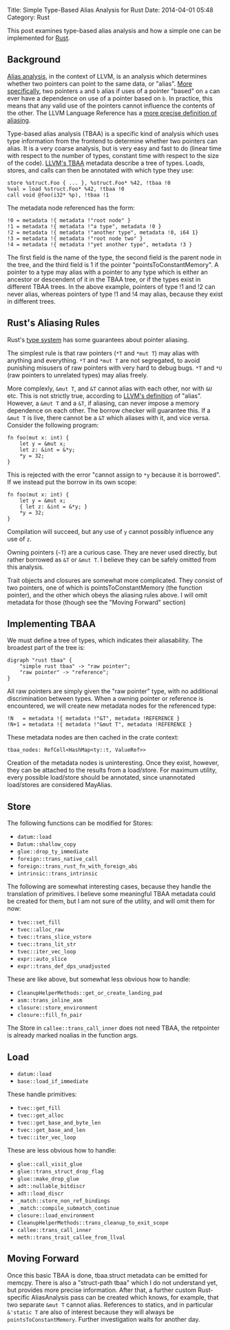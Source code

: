 Title: Simple Type-Based Alias Analysis for Rust
Date: 2014-04-01 05:48
Category: Rust

This post examines type-based alias analysis and how a simple one can be
implemented for [Rust](http://www.rust-lang.org/).

<!-- more -->

Background
----------

[Alias analysis][aa], in the context of LLVM, is an analysis which determines
whether two pointers can point to the same data, or "alias". [More
specifically][llaa], two pointers `a` and `b` alias if uses of a pointer
"based" on `a` can ever have a dependence on use of a pointer based on `b`. In
practice, this means that any valid use of the pointers cannot influence the
contents of the other. The LLVM Language Reference has a [more precise
definition of aliasing][alias].

Type-based alias analysis (TBAA) is a specific kind of analysis which uses type
information from the frontend to determine whether two pointers can alias. It
is a very coarse analysis, but is very easy and fast to do (linear time with
respect to the number of types, constant time with respect to the size of the
code). [LLVM's TBAA][tbaa] metadata describe a tree of types. Loads, stores,
and calls can then be annotated with which type they use:

    store %struct.Foo { ... }, %struct.Foo* %42, !tbaa !0
    %val = load %struct.Foo* %42, !tbaa !0
    call void @foo(i32* %p), !tbaa !1

The metadata node referenced has the form:


    !0 = metadata !{ metadata !"root node" }
    !1 = metadata !{ metadata !"a type", metadata !0 }
    !2 = metadata !{ metadata !"another type", metadata !0, i64 1}
    !3 = metadata !{ metadata !"root node two" }
    !4 = metadata !{ metadata !"yet another type", metadata !3 }


The first field is the name of the type, the second field is the parent node
in the tree, and the third field is 1 if the pointer "pointsToConstantMemory".
A pointer to a type may alias with a pointer to any type which is either an
ancestor or descendent of it in the TBAA tree, or if the types exist in
different TBAA trees. In the above example, pointers of type !1 and !2 can
never alias, whereas pointers of type !1 and !4 may alias, because they exist
in different trees.

Rust's Aliasing Rules
---------------------

Rust's [type
system](http://static.rust-lang.org/doc/master/rust.html#type-system) has some
guarantees about pointer aliasing.

The simplest rule is that raw pointers (`*T` and `*mut T`) may alias with
anything and everything. `*T` and `*mut T` are not segregated, to avoid
punishing misusers of raw pointers with very hard to debug bugs. `*T` and `*U`
(raw pointers to unrelated types) may alias freely.

More complexly, `&mut T`, and `&T` cannot alias with each other, nor with `&U`
etc. This is not strictly true, according to [LLVM's definition][alias] of
"alias". However, a `&mut T` and a `&T`, if aliasing, can never impose a
memory dependence on each other. The borrow checker will guarantee this. If a
`&mut T` is live, there cannot be a `&T` which aliases with it, and vice
versa. Consider the following program:

    fn foo(mut x: int) {
        let y = &mut x;
        let z: &int = &*y;
        *y = 32;
    }

This is rejected with the error "cannot assign to `*y` because it is
borrowed". If we instead put the borrow in its own scope:

    fn foo(mut x: int) {
        let y = &mut x;
        { let z: &int = &*y; }
        *y = 32;
    }

Compilation will succeed, but any use of `y` cannot possibly influence any use
of `z`.

Owning pointers (`~T`) are a curious case. They are never used directly, but
rather borrowed as `&T` or `&mut T`. I believe they can be safely omitted from
this analysis.

Trait objects and closures are somewhat more complicated. They consist of two
pointers, one of which is pointsToConstantMemory (the function pointer), and
the other which obeys the aliasing rules above. I will omit metadata for those
(though see the "Moving Forward" section)

Implementing TBAA
-----------------

We must define a tree of types, which indicates their aliasability. The
broadest part of the tree is:

    digraph "rust tbaa" {
        "simple rust tbaa" -> "raw pointer";
        "raw pointer" -> "reference";
    }

All raw pointers are simply given the "raw pointer" type, with no additional
discrimination between types. When a owning pointer or reference is
encountered, we will create new metadata nodes for the referenced type:

    !N   = metadata !{ metadata !"&T", metadata !REFERENCE }
    !N+1 = metadata !{ metadata !"&mut T", metadata !REFERENCE }

These metadata nodes are then cached in the crate context:

    tbaa_nodes: RefCell<HashMap<ty::t, ValueRef>>

Creation of the metadata nodes is uninteresting. Once they exist, however,
they can be attached to the results from a load/store. For maximum utility,
every possible load/store should be annotated, since unannotated load/stores
are considered MayAlias.

Store
-----

The following functions can be modified for Stores:

- `datum::load`
- `Datum::shallow_copy`
- `glue::drop_ty_immediate`
- `foreign::trans_native_call`
- `foreign::trans_rust_fn_with_foreign_abi`
- `intrinsic::trans_intrinsic`

The following are somewhat interesting cases, because they handle the
translation of primitives. I believe some meaningful TBAA metadata could be
created for them, but I am not sure of the utility, and will omit them for
now:

- `tvec::set_fill`
- `tvec::alloc_raw`
- `tvec::trans_slice_vstore`
- `tvec::trans_lit_str`
- `tvec::iter_vec_loop`
- `expr::auto_slice`
- `expr::trans_def_dps_unadjusted`

These are like above, but somewhat less obvious how to handle:

- `CleanupHelperMethods::get_or_create_landing_pad`
- `asm::trans_inline_asm`
- `closure::store_environment`
- `closure::fill_fn_pair`

The Store in `callee::trans_call_inner` does not need TBAA, the retpointer is
already marked noalias in the function args.

Load
----
- `datum::load`
- `base::load_if_immediate`

These handle primitives:

- `tvec::get_fill`
- `tvec::get_alloc`
- `tvec::get_base_and_byte_len`
- `tvec::get_base_and_len`
- `tvec::iter_vec_loop`

These are less obvious how to handle:

- `glue::call_visit_glue`
- `glue::trans_struct_drop_flag`
- `glue::make_drop_glue`
- `adt::nullable_bitdiscr`
- `adt::load_discr`
- `_match::store_non_ref_bindings`
- `_match::compile_submatch_continue`
- `closure::load_environment`
- `CleanupHelperMethods::trans_cleanup_to_exit_scope`
- `callee::trans_call_inner`
- `meth::trans_trait_callee_from_llval`

Moving Forward
--------------

Once this basic TBAA is done, tbaa.struct metadata can be emitted for memcpy.
There is also a "struct-path tbaa" which I do not understand yet, but provides
more precise information. After that, a further custom Rust-specific
AliasAnalysis pass can be created which knows, for example, that two separate
`&mut T` cannot alias. References to statics, and in particular `&'static T`
are also of interest because they will always be `pointsToConstantMemory`.
Further investigation waits for another day.


[aa]: https://en.wikipedia.org/wiki/Alias_analysis
[llaa]: http://llvm.org/docs/AliasAnalysis.html
[alias]: http://llvm.org/docs/LangRef.html#pointeraliasing
[tbaa]: http://llvm.org/docs/LangRef.html#tbaa-metadata


